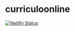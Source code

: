 # curriculoonline
[![Netlify Status](https://api.netlify.com/api/v1/badges/d55cd93c-38be-40ed-b895-826e1807dbb2/deploy-status)](https://app.netlify.com/sites/minhaapresentacaoweb/deploys)
